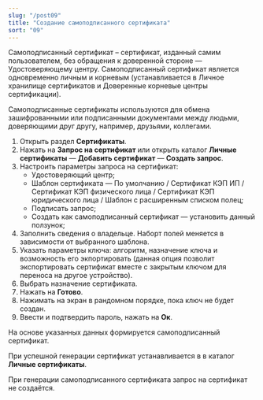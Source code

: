 ```yaml
---
slug: "/post09"
title: "Создание самоподписанного сертификата"
sort: "09"
---
```

Самоподписанный сертификат – сертификат, изданный самим пользователем, без обращения к доверенной стороне — Удостоверяющему центру. Самоподписанный сертификат является одновременно личным и корневым (устанавливается в Личное хранилище сертификатов и Доверенные корневые центры сертификации).

Самоподписанные сертификаты используются для обмена зашифрованными или подписанными документами между людьми, доверяющими друг другу, например, друзьями, коллегами.

1. Открыть раздел **Сертификаты**.
2. Нажать на **Запрос на сертификат** или открыть каталог **Личные сертификаты** — **Добавить сертификат** — **Создать запрос**.
3. Настроить параметры запроса на сертификат:
   - Удостоверяющий центр;
   - Шаблон сертификата — По умолчанию / Сертификат КЭП ИП / Сертификат КЭП физического лица / Сертификат КЭП юридического лица / Шаблон с расширенным списком полец;
   - Подписать запрос;
   - Создать как самоподписанный сертификат — установить данный ползунок;
4. Заполнить сведения о владельце. Наборт полей меняется в зависимости от выбранного шаблона.
5. Указать параметры ключа: алгоритм, назначение ключа и возможность его экпортировать (данная опция позволит экспортировать сертификат вместе с закрытым ключом для переноса на другое устройство).
6. Выбрать назначение сертификата.
7. Нажать на **Готово**.
8. Нажимать на экран в рандомном порядке, пока ключ не будет создан.
9. Ввести и подтвердить пароль, нажать на **Ок**.

На основе указанных данных формируется самоподписанный сертификат.

При успешной генерации сертификат устанавливается в в каталог **Личные сертификаты**.

При генерации самоподписанного сертификата запрос на сертификат не создаётся.